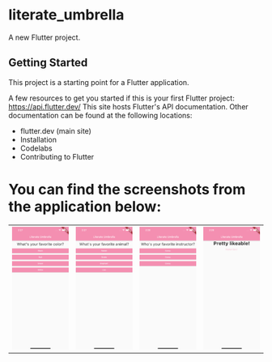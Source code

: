 # literate_umbrella

A new Flutter project.

## Getting Started

This project is a starting point for a Flutter application.

A few resources to get you started if this is your first Flutter project:
https://api.flutter.dev/
This site hosts Flutter's API documentation. Other documentation can be found at the following locations:
* flutter.dev (main site)
* Installation
* Codelabs
* Contributing to Flutter

# You can find the screenshots from the application below:
<table width="100%">
	<tr>
	  <th width="25%"><img src="image/FirstQuestion.png"></th>
	  <th width="25%"> <img src="image/SecondQuestion.png"></th>
	  <th width="25%"><img src="image/ThirdQuestion.png"></th>
		<th width="25%"><img src="image/ResultExample.png"></th>
	</tr>
</table>